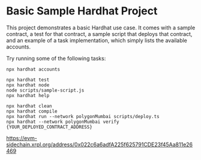 # Basic Sample Hardhat Project

This project demonstrates a basic Hardhat use case. It comes with a sample contract, a test for that contract, a sample script that deploys that contract, and an example of a task implementation, which simply lists the available accounts.

Try running some of the following tasks:

```shell
npx hardhat accounts

npx hardhat test
npx hardhat node
node scripts/sample-script.js
npx hardhat help

npx hardhat clean
npx hardhat compile
npx hardhat run --network polygonMumbai scripts/deploy.ts
npx hardhat --network polygonMumbai verify {YOUR_DEPLOYED_CONTRACT_ADDRESS}

```

https://evm-sidechain.xrpl.org/address/0x022c6a6adfA225f625791CDE23f45Aa811e26469
